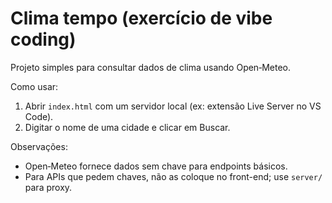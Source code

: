 # Clima tempo (exercício de vibe coding)

Projeto simples para consultar dados de clima usando Open‑Meteo.

Como usar:
1. Abrir `index.html` com um servidor local (ex: extensão Live Server no VS Code).
2. Digitar o nome de uma cidade e clicar em Buscar.

Observações:
- Open‑Meteo fornece dados sem chave para endpoints básicos.
- Para APIs que pedem chaves, não as coloque no front-end; use `server/` para proxy.
